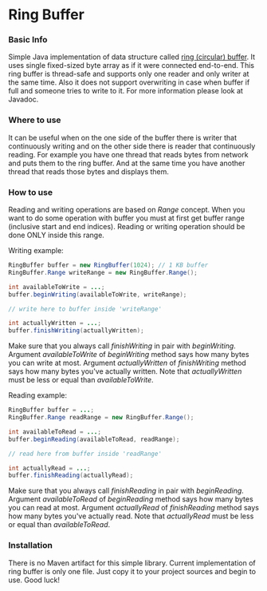 # Ring Buffer

### Basic Info
Simple Java implementation of data structure called [ring (circular) buffer][1]. It uses single fixed-sized byte array as if it were connected end-to-end. This ring buffer is thread-safe and supports only one reader and only writer at the same time. Also it does not support overwriting in case when buffer if full and someone tries to write to it. For more information please look at Javadoc.

### Where to use
It can be useful when on the one side of the buffer there is writer that continuously writing and on the other side there is reader that continuously reading. For example you have one thread that reads bytes from network and puts them to the ring buffer. And at the same time you have another thread that reads those bytes and displays them.

### How to use
Reading and writing operations are based on *Range* concept. When you want to do some operation with buffer you must at first get buffer range (inclusive start and end indices). Reading or writing operation should be done ONLY inside this range.

Writing example:
```java
RingBuffer buffer = new RingBuffer(1024); // 1 KB buffer
RingBuffer.Range writeRange = new RingBuffer.Range();

int availableToWrite = ...;
buffer.beginWriting(availableToWrite, writeRange);

// write here to buffer inside 'writeRange'

int actuallyWritten = ...;
buffer.finishWriting(actuallyWritten);
```

Make sure that you always call *finishWriting* in pair with *beginWriting*. Argument *availableToWrite* of *beginWriting* method says how many bytes you can write at most. Argument *actuallyWritten* of *finishWriting* method says how many bytes you've actually written. Note that *actuallyWritten* must be less or equal than *availableToWrite*.

Reading example:
```java
RingBuffer buffer = ...;
RingBuffer.Range readRange = new RingBuffer.Range();

int availableToRead = ...;
buffer.beginReading(availableToRead, readRange);

// read here from buffer inside 'readRange'

int actuallyRead = ...;
buffer.finishReading(actuallyRead);
```

Make sure that you always call *finishReading* in pair with *beginReading*. Argument *availableToRead* of *beginReading* method says how many bytes you can read at most. Argument *actuallyRead* of *finishReading* method says how many bytes you've actually read. Note that *actuallyRead* must be less or equal than *availableToRead*.

### Installation

There is no Maven artifact for this simple library. Current implementation of ring buffer is only one file. Just copy it to your project sources and begin to use. Good luck!

[1]: https://en.wikipedia.org/wiki/Circular_buffer